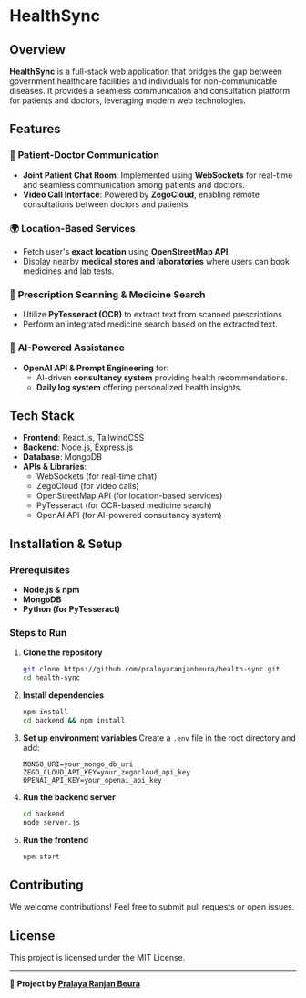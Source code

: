 # HealthSync

## Overview
**HealthSync** is a full-stack web application that bridges the gap between government healthcare facilities and individuals for non-communicable diseases. It provides a seamless communication and consultation platform for patients and doctors, leveraging modern web technologies.

## Features

### 🏥 **Patient-Doctor Communication**
- **Joint Patient Chat Room**: Implemented using **WebSockets** for real-time and seamless communication among patients and doctors.
- **Video Call Interface**: Powered by **ZegoCloud**, enabling remote consultations between doctors and patients.

### 🌍 **Location-Based Services**
- Fetch user's **exact location** using **OpenStreetMap API**.
- Display nearby **medical stores and laboratories** where users can book medicines and lab tests.

### 💊 **Prescription Scanning & Medicine Search**
- Utilize **PyTesseract (OCR)** to extract text from scanned prescriptions.
- Perform an integrated medicine search based on the extracted text.

### 🤖 **AI-Powered Assistance**
- **OpenAI API & Prompt Engineering** for:
  - AI-driven **consultancy system** providing health recommendations.
  - **Daily log system** offering personalized health insights.

## Tech Stack
- **Frontend**: React.js, TailwindCSS
- **Backend**: Node.js, Express.js
- **Database**: MongoDB
- **APIs & Libraries**:
  - WebSockets (for real-time chat)
  - ZegoCloud (for video calls)
  - OpenStreetMap API (for location-based services)
  - PyTesseract (for OCR-based medicine search)
  - OpenAI API (for AI-powered consultancy system)

## Installation & Setup
### Prerequisites
- **Node.js & npm**
- **MongoDB**
- **Python (for PyTesseract)**

### Steps to Run
1. **Clone the repository**
   ```bash
   git clone https://github.com/pralayaranjanbeura/health-sync.git
   cd health-sync
   ```

2. **Install dependencies**
   ```bash
   npm install
   cd backend && npm install
   ```

3. **Set up environment variables**
   Create a `.env` file in the root directory and add:
   ```env
   MONGO_URI=your_mongo_db_uri
   ZEGO_CLOUD_API_KEY=your_zegocloud_api_key
   OPENAI_API_KEY=your_openai_api_key
   ```

4. **Run the backend server**
   ```bash
   cd backend
   node server.js
   ```

5. **Run the frontend**
   ```bash
   npm start
   ```

## Contributing
We welcome contributions! Feel free to submit pull requests or open issues.

## License
This project is licensed under the MIT License.

---
📌 **Project by [Pralaya Ranjan Beura](https://github.com/pralayaranjanbeura)**
